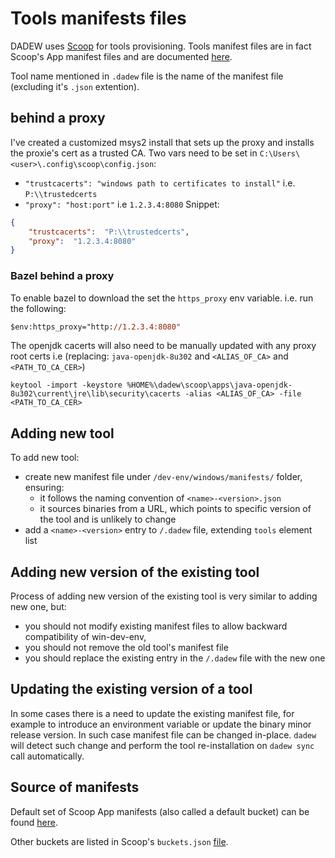 # Tools manifests files

DADEW uses [Scoop][scoop] for tools provisioning. Tools manifest files are in fact Scoop's App manifest files and are documented [here][scoop-manifests].

Tool name mentioned in `.dadew` file is the name of the manifest file (excluding it's `.json` extention).

## behind a proxy

I've created a customized msys2 install that sets up the proxy and installs the proxie's cert as a trusted CA. Two vars need to be set in `C:\Users\<user>\.config\scoop\config.json`:
* `"trustcacerts": "windows path to certificates to install"` i.e. `P:\\trustedcerts`
* `"proxy": "host:port"` i.e `1.2.3.4:8080`
Snippet:
```json
{
    "trustcacerts":  "P:\\trustedcerts",
    "proxy":  "1.2.3.4:8080"
}

```

### Bazel behind a proxy
To enable bazel to download the set the `https_proxy` env variable.
i.e. run the following:
```ps
$env:https_proxy="http://1.2.3.4:8080"
```

The openjdk cacerts will also need to be manually updated with any proxy root certs i.e (replacing: `java-openjdk-8u302` and `<ALIAS_OF_CA>` and `<PATH_TO_CA_CER>`)
```
keytool -import -keystore %HOME%\dadew\scoop\apps\java-openjdk-8u302\current\jre\lib\security\cacerts -alias <ALIAS_OF_CA> -file <PATH_TO_CA_CER>
```


## Adding new tool

To add new tool:
- create new manifest file under `/dev-env/windows/manifests/` folder, ensuring:
    - it follows the naming convention of `<name>-<version>.json`
    - it sources binaries from a URL, which points to specific version of the tool and is unlikely to change
- add a `<name>-<version>` entry to `/.dadew` file, extending `tools` element list

## Adding new version of the existing tool

Process of adding new version of the existing tool is very similar to adding new one, but:
- you should not modify existing manifest files to allow backward compatibility of win-dev-env,
- you should not remove the old tool's manifest file
- you should replace the existing entry in the `/.dadew` file with the new one

## Updating the existing version of a tool

In some cases there is a need to update the existing manifest file, for example to introduce an environment variable or
update the binary minor release version. In such case manifest file can be changed in-place. `dadew` will detect such change
and perform the tool re-installation on `dadew sync` call automatically.

## Source of manifests

Default set of Scoop App manifests (also called a default bucket) can be found [here][scoop-bucket].

Other buckets are listed in Scoop's `buckets.json` [file][scoop-all-buckets].

[scoop]: https://github.com/lukesampson/scoop
[scoop-manifests]: https://github.com/lukesampson/scoop/wiki/App-Manifests
[scoop-bucket]: https://github.com/lukesampson/scoop/tree/master/bucket
[scoop-all-buckets]: https://github.com/lukesampson/scoop/blob/master/buckets.json
